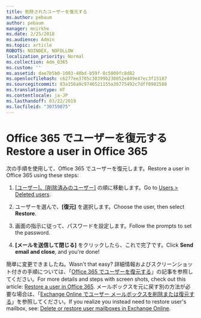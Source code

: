 ```yaml
---
title: 削除されたユーザーを復元する
ms.author: pebaum
author: pebaum
manager: mnirkhe
ms.date: 2/25/2018
ms.audience: Admin
ms.topic: article
ROBOTS: NOINDEX, NOFOLLOW
localization_priority: Normal
ms.collection: Adm_O365
ms.custom: ''
ms.assetid: dae7b5b0-1003-40bd-b59f-8c5009fc8d82
ms.openlocfilehash: c6277ee3705c30399b230852e849e47ec3f15187
ms.sourcegitcommit: 03a156a9c9740521155a30775492c7dff0982588
ms.translationtype: HT
ms.contentlocale: ja-JP
ms.lasthandoff: 03/22/2019
ms.locfileid: "30759875"
---
```

# <a name="restore-a-user-in-office-365"></a><span data-ttu-id="8ef66-102">Office 365 でユーザーを復元する</span><span class="sxs-lookup"><span data-stu-id="8ef66-102">Restore a user in Office 365</span></span>

<span data-ttu-id="8ef66-103">次の手順を使用して、Office 365 でユーザーを復元します。</span><span class="sxs-lookup"><span data-stu-id="8ef66-103">Restore a user in Office 365 using these steps:</span></span>
  
1. <span data-ttu-id="8ef66-104">[[ユーザー]、[削除済みのユーザー]](https://admin.microsoft.com/adminportal/home#/deletedusers) の順に移動します。</span><span class="sxs-lookup"><span data-stu-id="8ef66-104">Go to [Users \> Deleted users](https://admin.microsoft.com/adminportal/home#/deletedusers).</span></span>
    
2. <span data-ttu-id="8ef66-105">ユーザーを選んで、**[復元]** を選択します。</span><span class="sxs-lookup"><span data-stu-id="8ef66-105">Choose the user, then select **Restore**.</span></span>
    
3. <span data-ttu-id="8ef66-106">画面の指示に従って、パスワードを設定します。</span><span class="sxs-lookup"><span data-stu-id="8ef66-106">Follow the prompts to set the password.</span></span>
    
4. <span data-ttu-id="8ef66-107">**[メールを送信して閉じる]** をクリックしたら、これで完了です。</span><span class="sxs-lookup"><span data-stu-id="8ef66-107">Click **Send email and close**, and you're done!</span></span>
    

<span data-ttu-id="8ef66-108">簡単に変更できましたね。</span><span class="sxs-lookup"><span data-stu-id="8ef66-108">Wasn't that easy?</span></span> <span data-ttu-id="8ef66-109">詳細情報およびスクリーンショット付きの手順については、「[Office 365 でユーザーを復元する](https://support.office.com/article/2c261e42-5dd1-48b0-845f-2a016d29cfc1.aspx)」の記事を参照してください。</span><span class="sxs-lookup"><span data-stu-id="8ef66-109">For more details and steps with screen shots, check out this article: [Restore a user in Office 365](https://support.office.com/article/2c261e42-5dd1-48b0-845f-2a016d29cfc1.aspx).</span></span> <span data-ttu-id="8ef66-110">メールボックスを元に戻す別の方法が必要な場合は、「[Exchange Online でユーザー メールボックスを削除または復元する](https://docs.microsoft.com/exchange/recipients-in-exchange-online/delete-or-restore-mailboxes)」を参照してください。</span><span class="sxs-lookup"><span data-stu-id="8ef66-110">If you realize you instead need to restore user's mailbox, see: [Delete or restore user mailboxes in Exchange Online](https://docs.microsoft.com/exchange/recipients-in-exchange-online/delete-or-restore-mailboxes).</span></span>